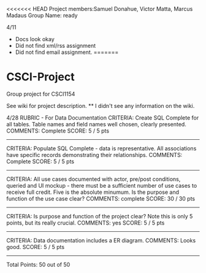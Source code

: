 <<<<<<< HEAD
Project members:​Samuel Donahue, Victor Matta, Marcus Madaus
Group Name: ​<body>ready</body>

4/11
- Docs look okay
- Did not find xml/rss assignment
- Did not find email assignment.
=======
# CSCI-Project
Group project for CSCI1154

See wiki for project description. 
** I didn't see any information on the wiki.

4/28
RUBRIC - For Data Documentation
CRITERIA:
Create SQL Complete for all tables. Table names and field names well
chosen, clearly presented.
COMMENTS:
Complete
SCORE: 5 / 5 pts 
**********************
CRITERIA:
Populate SQL Complete - data is representative. All associations have
specific records demonstrating their relationships.
COMMENTS:
Complete
SCORE: 5 / 5 pts 
**********************
CRITERIA:
All use cases documented with actor, pre/post conditions, queried and UI
mockup - there must be a sufficient number of use cases to receive full
credit. Five is the absolute minumum. Is the purpose and function of the
use case clear?
COMMENTS:
complete
SCORE: 30 / 30 pts 
**********************
CRITERIA:
Is purpose and function of the project clear? Note this is only 5
points, but its really crucial.
COMMENTS:
yes
SCORE: 5 / 5 pts 
**********************
CRITERIA:
Data documentation includes a ER diagram.
COMMENTS:
Looks good.
SCORE: 5 / 5 pts 
**********************
Total Points: 50 out of 50



